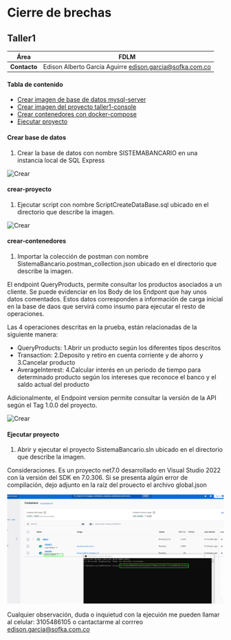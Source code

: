 # Cierre de brechas #

## Taller1 ##

| **Área**     | FDLM |
| ------------ | ------------------------------------------- |
| **Contacto** | Edison Alberto García Aguirre edison.garcia@sofka.com.co|


#### Tabla de contenido

- [Crear imagen de base de datos mysql-server](#crear-base-de-datos)
- [Crear imagen del proyecto taller1-console](#crear-proyecto)
- [Crear contenedores con docker-compose](#crear-contenedores)
- [Ejecutar proyecto](#ejecutar-proyecto)


#### Crear base de datos

1. Crear la base de datos con nombre SISTEMABANCARIO en una instancia local de SQL Express

![Crear](crearbasedatos.png)


#### crear-proyecto

1. Ejecutar script con nombre ScriptCreateDataBase.sql ubicado en el directorio que describe la imagen.

![Crear](EjecutarScript.png)


 #### crear-contenedores

1. Importar la colección de postman con nombre SistemaBancario.postman_collection.json ubicado en el directorio que describe la imagen.

El endpoint QueryProducts, permite consultar los productos asociados a un cliente. Se puede evidenciar en los Body de los Endpont que hay unos datos comentados. Estos datos corresponden
a información de carga inicial en la base de daos que servirá como insumo para ejecutar el resto de operaciones.

Las 4 operaciones descritas en la prueba, están relacionadas de la siguiente manera:

- QueryProducts: 1.Abrir un producto según los diferentes tipos descritos
- Transaction: 2.Deposito y retiro en cuenta corriente y de ahorro y 3.Cancelar producto
- AverageInterest: 4.Calcular interés en un periodo de tiempo para determinado producto según los intereses que reconoce el banco y el saldo actual del producto

 Adicionalmente, el Endpoint version permite consultar la versión de la API según el Tag    <Version>1.0.0</Version> del proyecto.

![Crear](ImportarColeccionPostman.png)

 #### Ejecutar proyecto

1. Abrir y ejecutar el proyecto SistemaBancario.sln ubicado en el directorio que describe la imagen.

Consideraciones. Es un proyecto net7.0 desarrollado en Visual Studio 2022 con la versión del SDK en 7.0.306. Si se presenta algún error de compilación, dejo adjunto en la raíz del prouecto el archivo global.json

![Crear](EjecutarProyecto.png)

Cualquier observación, duda o inquietud con la ejecuión me pueden llamar al celular: 3105486105 o cantactarme al corrreo edison.garcia@sofka.com.co
